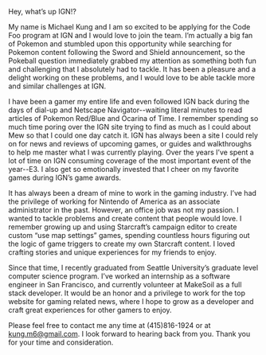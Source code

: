 Hey, what’s up IGN!?

My name is Michael Kung and I am so excited to be applying for the Code Foo program at IGN and I would love to join the team. I’m actually a big fan of Pokemon and stumbled upon this opportunity while searching for Pokemon content following the Sword and Shield announcement, so the Pokeball question immediately grabbed my attention as something both fun and challenging that I absolutely had to tackle. It has been a pleasure and a delight working on these problems, and I would love to be able tackle more and similar challenges at IGN.

I have been a gamer my entire life and even followed IGN back during the days of dial-up and Netscape Navigator--waiting literal minutes to read articles of Pokemon Red/Blue and Ocarina of Time. I remember spending so much time poring over the IGN site trying to find as much as I could about Mew so that I could one day catch it. IGN has always been a site I could rely on for news and reviews of upcoming games, or guides and walkthroughs to help me master what I was currently playing. Over the years I’ve spent a lot of time on IGN consuming coverage of the most important event of the year--E3. I also get so emotionally invested that I cheer on my favorite games during IGN’s game awards.

It has always been a dream of mine to work in the gaming industry. I’ve had the privilege of working for Nintendo of America as an associate administrator in the past. However, an office job was not my passion. I wanted to tackle problems and create content that people would love. I remember growing up and using Starcraft’s campaign editor to create custom “use map settings” games, spending countless hours figuring out the logic of game triggers to create my own Starcraft content. I loved crafting stories and unique experiences for my friends to enjoy.

Since that time, I recently graduated from Seattle University’s graduate level computer science program. I’ve worked an internship as a software engineer in San Francisco, and currently volunteer at MakeSoil as a full stack developer. It would be an honor and a privilege to work for the top website for gaming related news, where I hope to grow as a developer and craft great experiences for other gamers to enjoy.

Please feel free to contact me any time at (415)816-1924 or at kung.m6@gmail.com. I look forward to hearing back from you. Thank you for your time and consideration.
